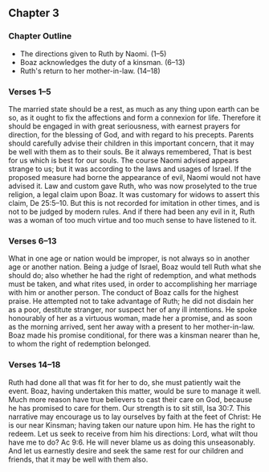 ## Chapter 3

### Chapter Outline

- The directions given to Ruth by Naomi. (1–5)
- Boaz acknowledges the duty of a kinsman. (6–13)
- Ruth's return to her mother-in-law. (14–18)

### Verses 1–5

The married state should be a rest, as much as any thing upon earth can be so, as it ought to fix the affections and form a connexion for life. Therefore it should be engaged in with great seriousness, with earnest prayers for direction, for the blessing of God, and with regard to his precepts. Parents should carefully advise their children in this important concern, that it may be well with them as to their souls. Be it always remembered, That is best for us which is best for our souls. The course Naomi advised appears strange to us; but it was according to the laws and usages of Israel. If the proposed measure had borne the appearance of evil, Naomi would not have advised it. Law and custom gave Ruth, who was now proselyted to the true religion, a legal claim upon Boaz. It was customary for widows to assert this claim, De 25:5–10. But this is not recorded for imitation in other times, and is not to be judged by modern rules. And if there had been any evil in it, Ruth was a woman of too much virtue and too much sense to have listened to it.

### Verses 6–13

What in one age or nation would be improper, is not always so in another age or another nation. Being a judge of Israel, Boaz would tell Ruth what she should do; also whether he had the right of redemption, and what methods must be taken, and what rites used, in order to accomplishing her marriage with him or another person. The conduct of Boaz calls for the highest praise. He attempted not to take advantage of Ruth; he did not disdain her as a poor, destitute stranger, nor suspect her of any ill intentions. He spoke honourably of her as a virtuous woman, made her a promise, and as soon as the morning arrived, sent her away with a present to her mother-in-law. Boaz made his promise conditional, for there was a kinsman nearer than he, to whom the right of redemption belonged.

### Verses 14–18

Ruth had done all that was fit for her to do, she must patiently wait the event. Boaz, having undertaken this matter, would be sure to manage it well. Much more reason have true believers to cast their care on God, because he has promised to care for them. Our strength is to sit still, Isa 30:7. This narrative may encourage us to lay ourselves by faith at the feet of Christ: He is our near Kinsman; having taken our nature upon him. He has the right to redeem. Let us seek to receive from him his directions: Lord, what wilt thou have me to do? Ac 9:6. He will never blame us as doing this unseasonably. And let us earnestly desire and seek the same rest for our children and friends, that it may be well with them also.

